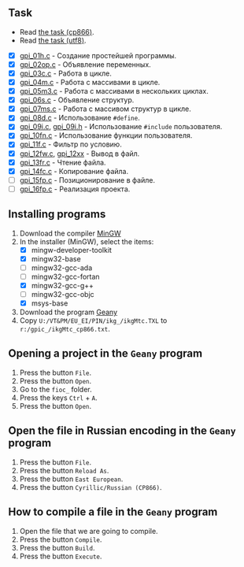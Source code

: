 ## Task

- Read [the task (cp866)](ikgMtc_cp866.txt).
- Read [the task (utf8)](ikgMtc_utf8.txt).

- [x] [gpi_01h.c](gpic_geany/gpi_01h.c) -
    Создание простейшей программы.
- [x] [gpi_02op.c](gpic_geany/gpi_02op.c) -
    Объявление переменных.
- [x] [gpi_03c.c](gpic_geany/gpi_03c.c) -
    Работа в цикле.
- [x] [gpi_04m.c](gpic_geany/gpi_04m.c) -
    Работа с массивами в цикле.
- [x] [gpi_05m3.c](gpic_geany/gpi_05m3.c) -
    Работа с массивами в нескольких циклах.
- [x] [gpi_06s.c](gpic_geany/gpi_06s.c) -
    Объявление структур.
- [x] [gpi_07ms.c](gpic_geany/gpi_07ms.c) -
    Работа с массивом структур в цикле.
- [x] [gpi_08d.c](gpic_geany/gpi_08d.c) -
    Использование `#define`.
- [x] [gpi_09i.c](gpic_geany/gpi_09i.c), [gpi_09i.h](gpic_geany/gpi_09i.h) -
    Использование `#include` пользователя.
- [x] [gpi_10fn.c](gpic_geany/gpi_10fn.c) -
    Использование функции пользователя.
- [x] [gpi_11f.c](gpic_geany/gpi_11f.c) -
    Фильтр по условию.
- [x] [gpi_12fw.c](gpic_geany/gpi_12fw.c), [gpi_12xx](gpic_geany/gpi_12xx.csv) -
    Вывод в файл.
- [x] [gpi_13fr.c](gpic_geany/gpi_13fr.c) -
    Чтение файла.
- [x] [gpi_14fc.c](gpi_14fr.c) - Копирование файла.
- [ ] [gpi_15fp.c](gpi_15fp.c) - Позиционирование в файле.
- [ ] [gpi_16fp.c](gpi_16fp.c) - Реализация проекта.

## Installing programs

1. Download the compiler [MinGW](https://sourceforge.net/projects/mingw/)
1. In the installer (MinGW), select the items:
    - [x] mingw-developer-toolkit
    - [x] mingw32-base
    - [ ] mingw32-gcc-ada
    - [ ] mingw32-gcc-fortan
    - [x] mingw32-gcc-g++
    - [ ] mingw32-gcc-objc
    - [x] msys-base
1. Download the program [Geany](https://geany.org/)
1. Copy `U:/VT&PM/EU_EI/PIN/ikg_/ikgMtc.TXL` to `r:/gpic_/ikgMtc_cp866.txt`.

## Opening a project in the `Geany` program

1. Press the button `File`.
1. Press the button `Open`.
1. Go to the `fioc_` folder.
1. Press the keys `Ctrl` + `A`.
1. Press the button `Open`.

## Open the file in Russian encoding in the `Geany` program

1. Press the button `File`.
1. Press the button `Reload As`.
1. Press the button `East European`.
1. Press the button `Cyrillic/Russian (CP866)`.

## How to compile a file in the `Geany` program

1. Open the file that we are going to compile.
1. Press the button `Compile`.
1. Press the button `Build`.
1. Press the button `Execute`.
